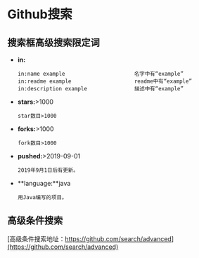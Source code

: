 # Github搜索

## 搜索框高级搜索限定词

- **in:**

  ```shell
  in:name example                      名字中有“example”
  in:readme example                    readme中有“example”
  in:description example               描述中有“example”
  ```

  

- **stars:**>1000      

  `star数目>1000`

- **forks:**>1000

  `fork数目>1000`

- **pushed:**>2019-09-01 

  `2019年9月1日后有更新。`

- **language:**java 

  `用Java编写的项目。`  

## 高级条件搜索

[高级条件搜索地址：https://github.com/search/advanced](https://github.com/search/advanced)

